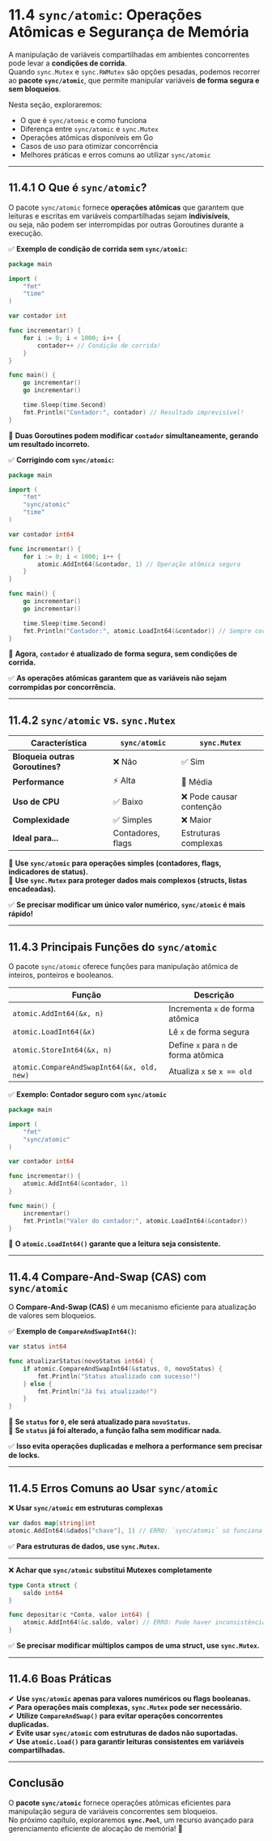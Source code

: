 # **11.4 `sync/atomic`: Operações Atômicas e Segurança de Memória**

A manipulação de variáveis compartilhadas em ambientes concorrentes pode levar a **condições de corrida**.  
Quando `sync.Mutex` e `sync.RWMutex` são opções pesadas, podemos recorrer ao **pacote `sync/atomic`**, que permite manipular variáveis **de forma segura e sem bloqueios**.

Nesta seção, exploraremos:

- O que é `sync/atomic` e como funciona
- Diferença entre `sync/atomic` e `sync.Mutex`
- Operações atômicas disponíveis em Go
- Casos de uso para otimizar concorrência
- Melhores práticas e erros comuns ao utilizar `sync/atomic`

---

## **11.4.1 O Que é `sync/atomic`?**

O pacote `sync/atomic` fornece **operações atômicas** que garantem que leituras e escritas em variáveis compartilhadas sejam **indivisíveis**,  
ou seja, não podem ser interrompidas por outras Goroutines durante a execução.

✅ **Exemplo de condição de corrida sem `sync/atomic`:**

```go
package main

import (
    "fmt"
    "time"
)

var contador int

func incrementar() {
    for i := 0; i < 1000; i++ {
        contador++ // Condição de corrida!
    }
}

func main() {
    go incrementar()
    go incrementar()

    time.Sleep(time.Second)
    fmt.Println("Contador:", contador) // Resultado imprevisível!
}
```

📌 **Duas Goroutines podem modificar `contador` simultaneamente, gerando um resultado incorreto.**  

✅ **Corrigindo com `sync/atomic`:**

```go
package main

import (
    "fmt"
    "sync/atomic"
    "time"
)

var contador int64

func incrementar() {
    for i := 0; i < 1000; i++ {
        atomic.AddInt64(&contador, 1) // Operação atômica segura
    }
}

func main() {
    go incrementar()
    go incrementar()

    time.Sleep(time.Second)
    fmt.Println("Contador:", atomic.LoadInt64(&contador)) // Sempre correto!
}
```

📌 **Agora, `contador` é atualizado de forma segura, sem condições de corrida.**  

✅ **As operações atômicas garantem que as variáveis não sejam corrompidas por concorrência.**  

---

## **11.4.2 `sync/atomic` vs. `sync.Mutex`**

| Característica | `sync/atomic` | `sync.Mutex` |
|---------------|--------------|-------------|
| **Bloqueia outras Goroutines?** | ❌ Não | ✅ Sim |
| **Performance** | ⚡ Alta | 🐢 Média |
| **Uso de CPU** | ✅ Baixo | ❌ Pode causar contenção |
| **Complexidade** | ✅ Simples | ❌ Maior |
| **Ideal para...** | Contadores, flags | Estruturas complexas |

📌 **Use `sync/atomic` para operações simples (contadores, flags, indicadores de status).**  
📌 **Use `sync.Mutex` para proteger dados mais complexos (structs, listas encadeadas).**  

✅ **Se precisar modificar um único valor numérico, `sync/atomic` é mais rápido!**  

---

## **11.4.3 Principais Funções do `sync/atomic`**

O pacote `sync/atomic` oferece funções para manipulação atômica de inteiros, ponteiros e booleanos.

| Função | Descrição |
|--------|------------|
| `atomic.AddInt64(&x, n)` | Incrementa `x` de forma atômica |
| `atomic.LoadInt64(&x)` | Lê `x` de forma segura |
| `atomic.StoreInt64(&x, n)` | Define `x` para `n` de forma atômica |
| `atomic.CompareAndSwapInt64(&x, old, new)` | Atualiza `x` se `x == old` |

✅ **Exemplo: Contador seguro com `sync/atomic`**

```go
package main

import (
    "fmt"
    "sync/atomic"
)

var contador int64

func incrementar() {
    atomic.AddInt64(&contador, 1)
}

func main() {
    incrementar()
    fmt.Println("Valor do contador:", atomic.LoadInt64(&contador))
}
```

📌 **O `atomic.LoadInt64()` garante que a leitura seja consistente.**  

---

## **11.4.4 Compare-And-Swap (CAS) com `sync/atomic`**

O **Compare-And-Swap (CAS)** é um mecanismo eficiente para atualização de valores sem bloqueios.

✅ **Exemplo de `CompareAndSwapInt64()`:**

```go
var status int64

func atualizarStatus(novoStatus int64) {
    if atomic.CompareAndSwapInt64(&status, 0, novoStatus) {
        fmt.Println("Status atualizado com sucesso!")
    } else {
        fmt.Println("Já foi atualizado!")
    }
}
```

📌 **Se `status` for `0`, ele será atualizado para `novoStatus`.**  
📌 **Se `status` já foi alterado, a função falha sem modificar nada.**  

✅ **Isso evita operações duplicadas e melhora a performance sem precisar de locks.**  

---

## **11.4.5 Erros Comuns ao Usar `sync/atomic`**

❌ **Usar `sync/atomic` em estruturas complexas**

```go
var dados map[string]int
atomic.AddInt64(&dados["chave"], 1) // ERRO: `sync/atomic` só funciona com inteiros, ponteiros e booleanos!
```

✅ **Para estruturas de dados, use `sync.Mutex`.**  

---

❌ **Achar que `sync/atomic` substitui Mutexes completamente**

```go
type Conta struct {
    saldo int64
}

func depositar(c *Conta, valor int64) {
    atomic.AddInt64(&c.saldo, valor) // ERRO: Pode haver inconsistências na struct!
}
```

✅ **Se precisar modificar múltiplos campos de uma struct, use `sync.Mutex`.**  

---

## **11.4.6 Boas Práticas**

✔ **Use `sync/atomic` apenas para valores numéricos ou flags booleanas.**  
✔ **Para operações mais complexas, `sync.Mutex` pode ser necessário.**  
✔ **Utilize `CompareAndSwap()` para evitar operações concorrentes duplicadas.**  
✔ **Evite usar `sync/atomic` com estruturas de dados não suportadas.**  
✔ **Use `atomic.Load()` para garantir leituras consistentes em variáveis compartilhadas.**  

---

## **Conclusão**

O **pacote `sync/atomic`** fornece operações atômicas eficientes para manipulação segura de variáveis concorrentes sem bloqueios.  
No próximo capítulo, exploraremos **`sync.Pool`**, um recurso avançado para gerenciamento eficiente de alocação de memória! 🚀
